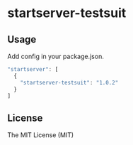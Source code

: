 startserver-testsuit
====================

## Usage

Add config in your package.json.

```js
"startserver": [
  {
    "startserver-testsuit": "1.0.2"
  }
]
```

## License

The MIT License (MIT)
